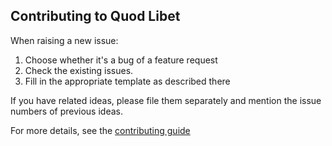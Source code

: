 Contributing to Quod Libet
--------------------------

When raising a new issue:
 1. Choose whether it's a bug of a feature request
 1. Check the existing issues.
 1. Fill in the appropriate template as described there

If you have related ideas, please file them separately and mention
the issue numbers of previous ideas.

For more details, see the [contributing guide](../quodlibet/docs/development/contributing.rst)
